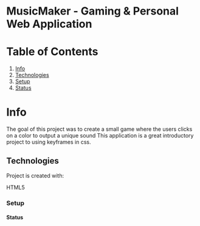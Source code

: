 

<h1> MusicMaker - Gaming & Personal Web Application </h1>


# Table of Contents

1. [Info](#Info)
2. [Technologies](#Technologies)
3. [Setup](#Setup)
4. [Status](#Status)


# Info

The goal of this project was to create a small game where the users clicks on a color to output a unique sound 
This application is a great introductory project to using keyframes in css. 

## Technologies 

Project is created with:

HTML5


### Setup



#### Status 

